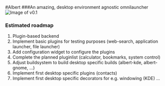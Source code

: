 #Albert
###An amazing, desktop environment agnostic omnilauncher
![Image of v0.1](https://raw.githubusercontent.com/ManuelSchneid3r/albert/master/pictures/v0.1.png)

### Estimated roadmap
1. Plugin-based backend
2. Implement basic plugins for testing purposes (web-search, application launcher, file launcher)
3. Add configuration widget to configure the plugins
4. Complete the planned pluginlist (calculator, bookmarks, system control)
5. Adjust buildsystem to build desktop specific builds (albert-kde, albert-gnome, ...)
6. Implement first desktop specific plugins (contacts)
7. Implement first desktop specific decorators for e.g. windowing (KDE)
... 
